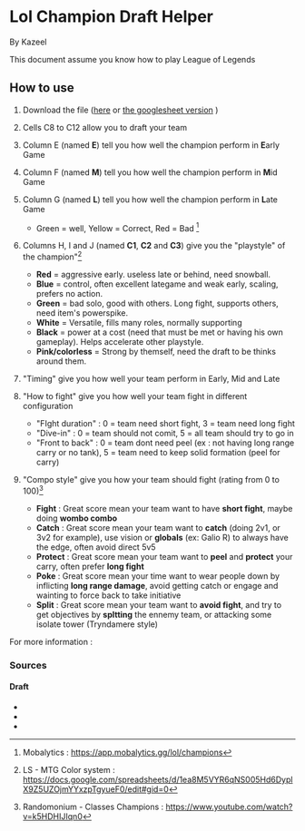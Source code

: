 # Lol Champion Draft Helper

By Kazeel

This document assume you know how to play League of Legends

## How to use
1. Download the file ([here](https://github.com/Kazeel/lol_champion_draft_helper/archive/refs/heads/main.zip) or [the googlesheet version](https://docs.google.com/spreadsheets/d/1QZ7Ge03MlYqUtDyqGxI6tF8feY4Jr3Bto-K-06pfMyQ/edit?usp=sharing) )

2. Cells C8 to C12 allow you to draft your team

3. Column E (named **E**) tell you how well the champion perform in **E**arly Game
4. Column F (named **M**) tell you how well the champion perform in **M**id Game
5. Column G (named **L**) tell you how well the champion perform in **L**ate Game
    * Green = well, Yellow = Correct, Red = Bad [^1]

6. Columns H, I and J (named **C1**, **C2** and **C3**) give you the "playstyle" of the champion"[^2]
    * **Red** = aggressive early. useless late or behind, need snowball.
    * **Blue** = control, often excellent lategame and weak early, scaling, prefers no action.
    * **Green** = bad solo, good with others. Long fight, supports others, need item's powerspike.
    * **White** = Versatile, fills many roles, normally supporting
    * **Black** = power at a cost (need that must be met or having his own gameplay). Helps accelerate other playstyle. 
    * **Pink/colorless** = Strong by themself, need the draft to be thinks around them.

7. "Timing" give you how well your team perform in Early, Mid and Late

8. "How to fight" give you how well your team fight in different configuration 
    - "FIght duration" : 0 = team need short fight, 3 = team need long fight
    - "Dive-in" : 0 = team should not comit, 5 = all team should try to go in
    - "Front to back" : 0 = team dont need peel (ex : not having long range carry or no tank), 5 = team need to keep solid formation (peel for carry)

9. "Compo style" give you how your team should fight (rating from 0 to 100)[^3]
    - **Fight** : Great score mean your team want to have **short fight**, maybe doing **wombo combo**
    - **Catch** : Great score mean your team want to **catch** (doing 2v1, or 3v2 for example), use vision or **globals** (ex: Galio R) to always have the edge, often avoid direct 5v5
    - **Protect** : Great score mean your team want to **peel** and **protect** your carry, often prefer **long fight**
    - **Poke** : Great score mean your time want to wear people down by inflicting **long range damage**, avoid getting catch or engage and wainting to force back to take initiative
    - **Split** : Great score mean your team want to **avoid fight**, and try to get objectives by **spltting** the ennemy team, or attacking some isolate tower (Tryndamere style)

For more information : 

### Sources
#### Draft
* [^2]: LS - MTG Color system : https://docs.google.com/spreadsheets/d/1ea8M5VYR6qNS005Hd6DyplX9Z5UZOjmYYxzpTgyueF0/edit#gid=0
* [^1]: Mobalytics : https://app.mobalytics.gg/lol/champions
* [^3]: Randomonium - Classes Champions : https://www.youtube.com/watch?v=k5HDHIJIqn0

